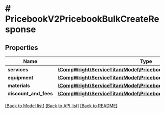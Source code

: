 # # PricebookV2PricebookBulkCreateResponse

## Properties

Name | Type | Description | Notes
------------ | ------------- | ------------- | -------------
**services** | [**\CompWright\ServiceTitan\Model\PricebookV2CustomIdMappingModel[]**](PricebookV2CustomIdMappingModel.md) |  | [optional]
**equipment** | [**\CompWright\ServiceTitan\Model\PricebookV2CustomIdMappingModel[]**](PricebookV2CustomIdMappingModel.md) |  | [optional]
**materials** | [**\CompWright\ServiceTitan\Model\PricebookV2CustomIdMappingModel[]**](PricebookV2CustomIdMappingModel.md) |  | [optional]
**discount_and_fees** | [**\CompWright\ServiceTitan\Model\PricebookV2CustomIdMappingModel[]**](PricebookV2CustomIdMappingModel.md) |  | [optional]

[[Back to Model list]](../../README.md#models) [[Back to API list]](../../README.md#endpoints) [[Back to README]](../../README.md)
